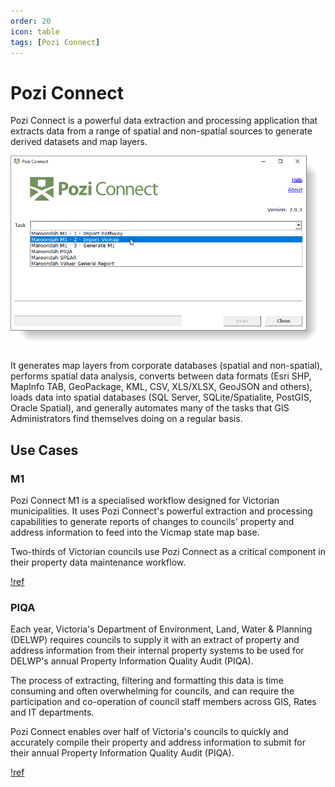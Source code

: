 ```yaml
---
order: 20
icon: table
tags: [Pozi Connect]
---
```


# Pozi Connect

Pozi Connect is a powerful data extraction and processing application that extracts data from a range of spatial and non-spatial sources to generate derived datasets and map layers.

![](/static/img/screenshots/pozi-connect-maroondah-m1.png)

It generates map layers from corporate databases (spatial and non-spatial), performs spatial data analysis, converts between data formats (Esri SHP, MapInfo TAB, GeoPackage, KML, CSV, XLS/XLSX, GeoJSON and others), loads data into spatial databases (SQL Server, SQLite/Spatialite, PostGIS, Oracle Spatial), and generally automates many of the tasks that GIS Administrators find themselves doing on a regular basis.

## Use Cases

### M1

Pozi Connect M1 is a specialised workflow designed for Victorian municipalities. It uses Pozi Connect's powerful extraction and processing capabilities to generate reports of changes to councils' property and address information to feed into the Vicmap state map base.

Two-thirds of Victorian councils use Pozi Connect as a critical component in their property data maintenance workflow.

[!ref ](/pozi-connect/m1s/)

### PIQA

Each year, Victoria's Department of Environment, Land, Water & Planning (DELWP) requires councils to supply it with an extract of property and address information from their internal property systems to be used for DELWP's annual Property Information Quality Audit (PIQA).

The process of extracting, filtering and formatting this data is time consuming and often overwhelming for councils, and can require the participation and co-operation of council staff members across GIS, Rates and IT departments.

Pozi Connect enables over half of Victoria's councils to quickly and accurately compile their property and address information to submit for their annual Property Information Quality Audit (PIQA).

[!ref ](/pozi-connect/piqa/)
